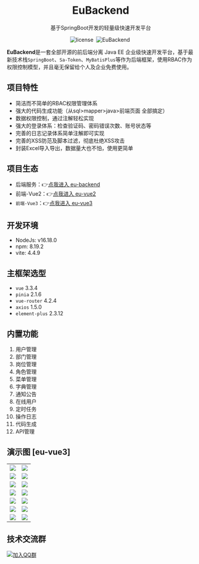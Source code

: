 <h1 align="center">EuBackend</h1>
<p align="center">基于SpringBoot开发的轻量级快速开发平台</p>
<p align="center">
    <img src="https://img.shields.io/github/license/mashape/apistatus.svg" alt="license">
    <img style="margin: 0 4px;" src="https://img.shields.io/badge/EuBackend-0.0.1-blue" alt="EuBackend">
</p>

<strong>EuBackend</strong>是一套全部开源的前后端分离 Java EE 企业级快速开发平台，基于最新技术栈`SpringBoot`、`Sa-Token`、`MyBatisPlus`等作为后端框架，使用RBAC作为权限控制模型，并且毫无保留给个人及企业免费使用。

## 项目特性
- 简洁而不简单的RBAC权限管理体系
- 强大的代码生成功能（从sql>mapper>java>前端页面 全部搞定）
- 数据权限控制，通过注解轻松实现
- 强大的登录体系：检查验证码、密码错误次数、账号状态等
- 完善的日志记录体系简单注解即可实现
- 完善的XSS防范及脚本过滤，彻底杜绝XSS攻击
- 封装Excel导入导出，数据量大也不怕，使用更简单

## 项目生态
- 后端服务：👉[点我进入 eu-backend](https://gitee.com/zhaoeryu/eu-backend)
- 前端-Vue2：👉[点我进入 eu-vue2](https://gitee.com/zhaoeryu/eu-vue2)
- `前端-Vue3`：👉[点我进入 eu-vue3](https://gitee.com/zhaoeryu/eu-vue3)

## 开发环境
- NodeJs: v16.18.0
- npm: 8.19.2
- vite: 4.4.9

## 主框架选型
- `vue` 3.3.4
- `pinia` 2.1.6
- `vue-router` 4.2.4
- `axios` 1.5.0
- `element-plus` 2.3.12

## 内置功能
1. 用户管理
2. 部门管理
3. 岗位管理
4. 角色管理
5. 菜单管理
6. 字典管理
7. 通知公告
8. 在线用户
9. 定时任务
10. 操作日志
11. 代码生成
12. API管理

## 演示图 [eu-vue3]
<table>
    <tr>
        <td><img src="https://foruda.gitee.com/images/1697815604645929996/719a2a9f_1893428.png"/></td>
        <td><img src="https://foruda.gitee.com/images/1697815573571285304/21972c4e_1893428.png"/></td>
    </tr>
    <tr>
        <td><img src="https://foruda.gitee.com/images/1697815719663944779/b10a6e27_1893428.png"/></td>
        <td><img src="https://foruda.gitee.com/images/1697815707013018439/31576830_1893428.png"/></td>
    </tr>
    <tr>
        <td><img src="https://foruda.gitee.com/images/1697815636247017324/07f8b141_1893428.png"/></td>
        <td><img src="https://foruda.gitee.com/images/1697815665977999556/500fa544_1893428.png"/></td>
    </tr>
    <tr>
        <td><img src="https://foruda.gitee.com/images/1697815748249815023/dacfe820_1893428.png"/></td>
        <td><img src="https://foruda.gitee.com/images/1697815774021878009/ca8aea43_1893428.png"/></td>
    </tr>
    <tr>
        <td><img src="https://foruda.gitee.com/images/1697815835104216224/5a035381_1893428.png"/></td>
        <td><img src="https://foruda.gitee.com/images/1697815817266561548/078d52ac_1893428.png"/></td>
    </tr>
    <tr>
        <td><img src="https://foruda.gitee.com/images/1697816708232315291/12ebd522_1893428.png"/></td>
        <td><img src="https://foruda.gitee.com/images/1697816569828431615/9c619703_1893428.png"/></td>
    </tr>
    <tr>
        <td><img src="https://foruda.gitee.com/images/1697816608476876635/3720f7c4_1893428.png"/></td>
        <td><img src="https://foruda.gitee.com/images/1697816630745793611/95220d48_1893428.png"/></td>
    </tr>
</table>

## 技术交流群
[![加入QQ群](https://img.shields.io/badge/QQ群-852154969-blue.svg)](https://qm.qq.com/cgi-bin/qm/qr?k=m9IAd3bFEJRUaOfkpg0SznBD6_nLzuZa&jump_from=webapi&authKey=SiSgsYNnzi55qEZELcw0PtTKs5uw1d+AxpKyROwETbuleUhS6Rh+T/qJHKEyrzl9)
